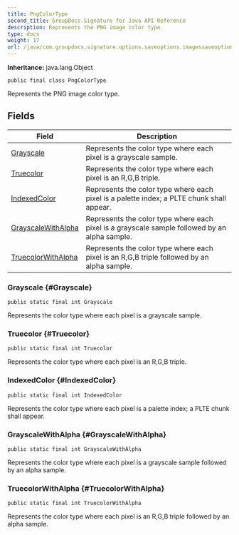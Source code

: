 ```yaml
---
title: PngColorType
second_title: GroupDocs.Signature for Java API Reference
description: Represents the PNG image color type.
type: docs
weight: 17
url: /java/com.groupdocs.signature.options.saveoptions.imagessaveoptions/pngcolortype/
---
```

**Inheritance:**
java.lang.Object
```
public final class PngColorType
```

Represents the PNG image color type.
## Fields

| Field | Description |
| --- | --- |
| [Grayscale](#Grayscale) | Represents the color type where each pixel is a grayscale sample. |
| [Truecolor](#Truecolor) | Represents the color type where each pixel is an R,G,B triple. |
| [IndexedColor](#IndexedColor) | Represents the color type where each pixel is a palette index; a PLTE chunk shall appear. |
| [GrayscaleWithAlpha](#GrayscaleWithAlpha) | Represents the color type where each pixel is a grayscale sample followed by an alpha sample. |
| [TruecolorWithAlpha](#TruecolorWithAlpha) | Represents the color type where each pixel is an R,G,B triple followed by an alpha sample. |
### Grayscale {#Grayscale}
```
public static final int Grayscale
```


Represents the color type where each pixel is a grayscale sample.

### Truecolor {#Truecolor}
```
public static final int Truecolor
```


Represents the color type where each pixel is an R,G,B triple.

### IndexedColor {#IndexedColor}
```
public static final int IndexedColor
```


Represents the color type where each pixel is a palette index; a PLTE chunk shall appear.

### GrayscaleWithAlpha {#GrayscaleWithAlpha}
```
public static final int GrayscaleWithAlpha
```


Represents the color type where each pixel is a grayscale sample followed by an alpha sample.

### TruecolorWithAlpha {#TruecolorWithAlpha}
```
public static final int TruecolorWithAlpha
```


Represents the color type where each pixel is an R,G,B triple followed by an alpha sample.

